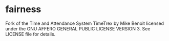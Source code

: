 fairness
========

Fork of the Time and Attendance System TimeTrex by Mike Benoit licensed under the
GNU AFFERO GENERAL PUBLIC LICENSE VERSION 3.
See LICENSE file for details.
